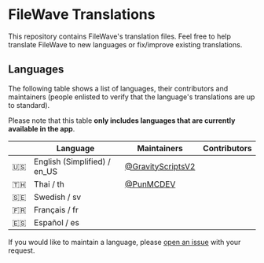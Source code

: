 # FileWave Translations

This repository contains FileWave's translation files. Feel free to help translate FileWave to new languages or fix/improve existing translations. 

## Languages

The following table shows a list of languages, their contributors and maintainers (people enlisted to verify that the language's translations are up to standard).

Please note that this table **only includes languages that are currently available in the app**.

|   | Language | Maintainers | Contributors |
|:-:|---|---|---|
|🇺🇸|English (Simplified) / en_US|[@GravityScriptsV2](https://github.com/GravityScriptsV2)||
|🇹🇭|Thai / th|[@PunMCDEV](https://github.com/PunEpicStudio)||
|🇸🇪|Swedish / sv|||
|🇫🇷|Français / fr|||
|🇪🇸|Español / es|||

If you would like to maintain a language, please [open an issue](https://github.com/FiIeWave/translations/issues/new/choose) with your request.
